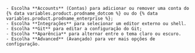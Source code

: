     - Escolha **Accounts** (Contas) para adicionar ou remover uma conta do {% data variables.product.prodname_dotcom %} ou do {% data variables.product.prodname_enterprise %};
    - Escolha **Integrações** para selecionar um editor externo ou shell.
    - Escolha **Git** para editar a configuração do Git;
    - Escolha **Aparência** para alternar entre o tema claro ou escuro.
    - Escolha **Advanced** (Avançado) para ver mais opções de configuração.

